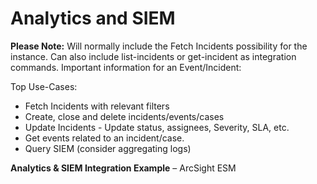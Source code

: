 # Analytics and SIEM
**Please Note:** Will normally include the Fetch Incidents possibility for the instance. Can also include list-incidents or get-incident as integration commands.
Important information for an Event/Incident:

Top Use-Cases:
- Fetch Incidents with relevant filters
- Create, close and delete incidents/events/cases
- Update Incidents - Update status, assignees, Severity, SLA, etc.
- Get events related to an incident/case.
- Query SIEM (consider aggregating logs) 

**Analytics & SIEM Integration Example** – ArcSight ESM
